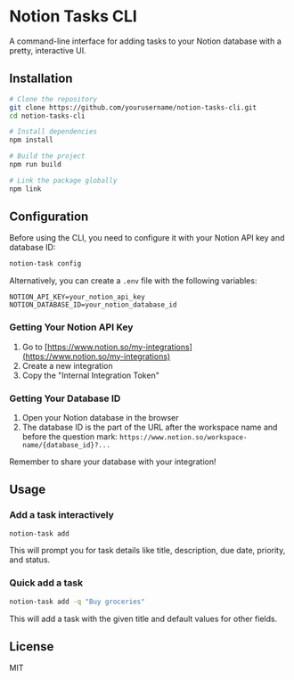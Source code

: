 # Notion Tasks CLI

A command-line interface for adding tasks to your Notion database with a pretty, interactive UI.

## Installation

```bash
# Clone the repository
git clone https://github.com/yourusername/notion-tasks-cli.git
cd notion-tasks-cli

# Install dependencies
npm install

# Build the project
npm run build

# Link the package globally
npm link
```

## Configuration

Before using the CLI, you need to configure it with your Notion API key and database ID:

```bash
notion-task config
```

Alternatively, you can create a `.env` file with the following variables:

```
NOTION_API_KEY=your_notion_api_key
NOTION_DATABASE_ID=your_notion_database_id
```

### Getting Your Notion API Key

1. Go to [https://www.notion.so/my-integrations](https://www.notion.so/my-integrations)
2. Create a new integration
3. Copy the "Internal Integration Token"

### Getting Your Database ID

1. Open your Notion database in the browser
2. The database ID is the part of the URL after the workspace name and before the question mark:
   `https://www.notion.so/workspace-name/{database_id}?...`

Remember to share your database with your integration!

## Usage

### Add a task interactively

```bash
notion-task add
```

This will prompt you for task details like title, description, due date, priority, and status.

### Quick add a task

```bash
notion-task add -q "Buy groceries"
```

This will add a task with the given title and default values for other fields.

## License

MIT
